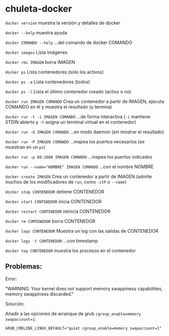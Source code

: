 # chuleta-docker


`docker version` muestra la versión y detalles de docker

`docker --help` muestra ayuda

`docker COMANDO --help` ...del comando de docker COMANDO


`docker images` Lista imágenes

`docker rmi IMAGEN` borra IMAGEN


`docker ps` Lista contenedores (sólo los activos)

`docker ps -a` Lista contenedores (todos)

`docker ps -l` Lista el último contenedor creado (activo o no)


`docker run IMAGEN COMANDO` Crea un contenedor a partir de IMAGEN, ejecuta COMANDO en él y muestra el resultado (y termina)

`docker run -t -i IMAGEN COMANDO` ...de forma interactiva (`-i` mantiene STDIN abierto y `-t` asigna un terminal virtual en el contenedor)

`docker run -d IMAGEN COMANDO` ...en modo daemon (sin mostrar el resultado)

`docker run -P IMAGEN COMANDO` ...mapea los puertos necesarios (se muestran en un `ps`)

`docker run -p 80:1080 IMAGEN COMANDO` ...mapea los puertos indicados

`docker run --name="NOMBRE" IMAGEN COMANDO` ...con el nombre NOMBRE


`docker create IMAGEN` Crea un contenedor a partir de IMAGEN (admite muchos de los modificadores de `run`, como `-itP` o `--name`)



`docker stop CONTENEDOR` detiene CONTENEDOR

`docker start CONTENEDOR` inicia CONTENEDOR

`docker restart CONTENEDOR` reinicia CONTENEDOR

`docker rm COMTENEDOR` borra CONTENEDOR



`docker logs CONTENEDOR` Muestra un log con las salidas de CONTENEDOR

`docker logs -t CONTENEDOR` ...con timestamp

`docker top CONTENEDOR` muestra los procesos en el contenedor





## Problemas:

Error:

"WARNING: Your kernel does not support memory swappiness capabilities, memory swappiness discarded."

Solución:

Añadir a las opciones de arranque de grub `cgroup_enable=memory swapaccount=1`:

`GRUB_CMDLINE_LINUX_DEFAULT="quiet cgroup_enable=memory swapaccount=1"`



